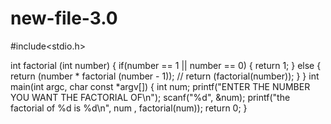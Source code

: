 # new-file-3.0

#include<stdio.h>

int factorial (int number)
{
    if(number == 1 || number == 0)
    {
        return 1;
    }
    else {
        return (number * factorial (number - 1));
      // return (factorial(number));
    }
}
int main(int argc, char const *argv[])
{
    int num;
    printf("ENTER THE NUMBER YOU WANT THE FACTORIAL OF\n");
    scanf("%d", &num);
    printf("the factorial of %d is %d\n", num , factorial(num));
    return 0;
}
